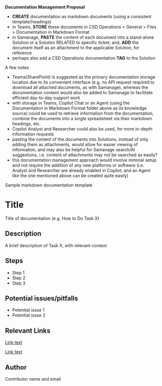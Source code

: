 **Documentation Management Proposal**



* **CREATE** documentation as markdown documents (using a consistent template/headings)
* in Teams, **STORE** these documents in CSD Operations > General > Files > Documentation in Markdown Format
* in Samanage, **PASTE** the content of each document into a stand-alone Solution or a Solution RELATED to specific ticket; and, **ADD** the document itself as an attachment to the applicable Solution, for reference
* perhaps also add a CSD Operations documentation **TAG** to the Solution



A few notes

* Teams(SharePoint) is suggested as the primary documentation storage location due to its convenient interface (e.g. no API request required to download all attached documents, as with Samanage), whereas the documentation content would also be added to Samanage to facilitate efficient day-to-day support work
* with storage in Teams, Copilot Chat or an Agent (using the Documentation in Markdown Format folder above as its knowledge source) could be used to retrieve information from the documentation, combine the documents into a single spreadsheet via their markdown headings, etc.
* Copilot Analyst and Researcher could also be used, for more in-depth information requests
* pasting the content of the documents into Solutions, instead of only adding them as attachments, would allow for easier viewing of information, and may also be helpful for Samanage search/AI suggestions, i.e. content of attachments may not be searched as easily?
* this documentation management approach would involve minimal setup and not require the addition of any new platforms or software (i.e. Analyst and Researcher are already enabled in Copilot, and an Agent like the one mentioned above can be created quite easily)




Sample markdown documentation template

# Title
Title of documentation (e.g. How to Do Task X)

## Description
A brief description of Task X, with relevant context

## Steps
- Step 1
- Step 2
- Step 3

## Potential issues/pitfalls
- Potential issue 1
- Potential issue 2

## Relevant Links
[Link text](https://www.website.com)

[Link text](https://www.website.com)

## Author
Contributor name and email

